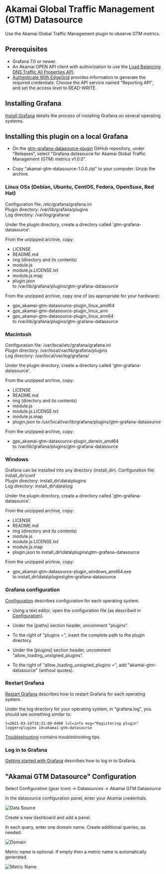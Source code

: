 # Akamai Global Traffic Management (GTM) Datasource

Use the Akamai Global Traffic Management plugin to observe GTM  metrics.

## Prerequisites

* Grafana 7.0 or newer.
* An Akamai OPEN API client with authorization to use the [Load Balancing DNS Traffic All Properties API](https://developer.akamai.com/api/core_features/reporting/load-balancing-dns-traffic-all-properties.html). 
* [Authenticate With EdgeGrid](https://developer.akamai.com/getting-started/edgegrid) provides information to generate the required credentials. Choose the API service named "Reporting API", and set the access level to READ-WRITE.

## Installing Grafana

[Install Grafana](https://grafana.com/docs/grafana/latest/installation/) details the process of installing Grafana on several operating systems.

## Installing this plugin on a local Grafana

* On the [gtm-grafana-datasource-plugin](https://github.com/akamai/gtm-grafana-datasource-plugin) GitHub repository, 
under "Releases", select "Grafana datasource for Akamai Global Traffic Management (GTM)  metrics v1.0.0".

* Copy "akamai-gtm-datasource-1.0.0.zip" to your computer.  Unzip the archive.

### Linux OSs (Debian, Ubuntu, CentOS, Fedora, OpenSuse, Red Hat)

Configuration file: /etc/grafana/grafana.ini  
Plugin directory: /var/lib/grafana/plugins  
Log directory: /var/log/grafana/

Under the plugin directory, create a directory called 'gtm-grafana-datasource'.

From the unzipped archive, copy:
* LICENSE
* README.md
* img (directory and its contents)
* module.js
* module.js.LICENSE.txt
* module.js.map
* plugin.json  
to /var/lib/grafana/plugins/gtm-grafana-datasource

From the unzipped archive, copy one of (as appropriate for your hardware):
* gpx_akamai-gtm-datasource-plugin_linux_amd64
* gpx_akamai-gtm-datasource-plugin_linux_arm
* gpx_akamai-gtm-datasource-plugin_linux_arm64  
to /var/lib/grafana/plugins/gtm-grafana-datasource

### Macintosh

Configuration file: /usr/local/etc/grafana/grafana.ini  
Plugin directory: /usr/local/var/lib/grafana/plugins  
Log directory: /usr/local/var/log/grafana/

Under the plugin directory, create a directory called 'gtm-grafana-datasource'.

From the unzipped archive, copy:
* LICENSE
* README.md
* img (directory and its contents)
* module.js
* module.js.LICENSE.txt
* module.js.map
* plugin.json
to /usr/local/var/lib/grafana/plugins/gtm-grafana-datasource

From the unzipped archive, copy:
* gpx_akamai-gtm-datasource-plugin_darwin_amd64  
to /var/lib/grafana/plugins/gtm-grafana-datasource

### Windows

Grafana can be installed into any directory (install_dir).
Configuration file: install_dir\conf  
Plugin directory: install_dir\data\plugins  
Log directory: install_dir\data\log

Under the plugin directory, create a directory called 'gtm-grafana-datasource'.

From the unzipped archive, copy:
* LICENSE
* README.md
* img (directory and its contents)
* module.js
* module.js.LICENSE.txt
* module.js.map
* plugin.json
to install_dir\data\plugins\gtm-grafana-datasource

From the unzipped archive, copy:
* gpx_akamai-gtm-datasource-plugin_windows_amd64.exe  
to install_dir\data\plugins\gtm-grafana-datasource

### Grafana configuration

[Configuration](https://grafana.com/docs/grafana/latest/administration/configuration/) describes configuration for each operating system.

* Using a text editor, open the configuration file (as described in [Configuration](https://grafana.com/docs/grafana/latest/administration/configuration/)).

* Under the [paths] section header, uncomment "plugins".
* To the right of "plugins =", insert the complete path to the plugin directory.

* Under the [plugins] section header, uncomment "allow_loading_unsigned_plugins".
* To the right of "allow_loading_unsigned_plugins =", add "akamai-gtm-datasource" (without quotes).

### Restart Grafana
[Restart Grafana](https://grafana.com/docs/grafana/latest/installation/restart-grafana/)
describes how to restart Grafana for each operating system.

Under the log directory for your operating system, in "grafana.log", you should see something similar to:
```
t=2021-03-24T10:31:09-0400 lvl=info msg="Registering plugin" logger=plugins id=akamai-gtm-datasource
```

[Troubleshooting](https://grafana.com/docs/grafana/latest/troubleshooting/) contains troubleshooting tips.

### Log in to Grafana
[Getting started with Grafana](https://grafana.com/docs/grafana/latest/getting-started/getting-started/) 
describes how to log in to Grafana.

## "Akamai GTM Datasource" Configuration

Select Configuration (gear icon) -> Datasources -> Akamai GTM Datasource

In the datasource configuration panel, enter your Akamai credentials.

![Data Source](https://github.com/akamai/gtm-grafana-datasource-plugin/blob/master/static/data-source-config.png)

Create a new dashboard and add a panel.

In each query, enter one domain name. Create additional queries, as needed.

![Domain](https://github.com/akamai/gtm-grafana-datasource-plugin/blob/master/static/domains-config.png)

Metric name is optional. If empty then a metric name is automatically generated.

![Metric Name](https://github.com/akamai/gtm-grafana-datasource-plugin/blob/master/static/metric-name-config.png)

